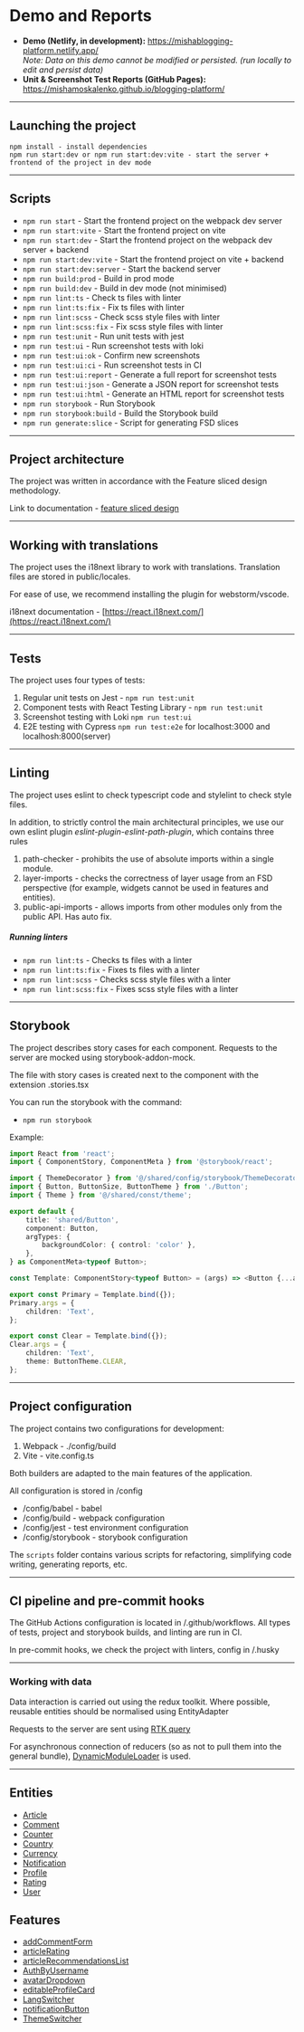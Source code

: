 # Demo and Reports

- **Demo (Netlify, in development):** https://mishablogging-platform.netlify.app/<br>
  *Note: Data on this demo cannot be modified or persisted. (run locally to edit and persist data)*
- **Unit & Screenshot Test Reports (GitHub Pages):** https://mishamoskalenko.github.io/blogging-platform/  

----


## Launching the project

```
npm install - install dependencies
npm run start:dev or npm run start:dev:vite - start the server + frontend of the project in dev mode
```

----

## Scripts

- `npm run start` - Start the frontend project on the webpack dev server
- `npm run start:vite` - Start the frontend project on vite
- `npm run start:dev` - Start the frontend project on the webpack dev server + backend
- `npm run start:dev:vite` - Start the frontend project on vite + backend
- `npm run start:dev:server` - Start the backend server
- `npm run build:prod` - Build in prod mode
- `npm run build:dev` - Build in dev mode (not minimised)
- `npm run lint:ts` - Check ts files with linter
- `npm run lint:ts:fix` - Fix ts files with linter
- `npm run lint:scss` - Check scss style files with linter
- `npm run lint:scss:fix` - Fix scss style files with linter
- `npm run test:unit` - Run unit tests with jest
- `npm run test:ui` - Run screenshot tests with loki
- `npm run test:ui:ok` - Confirm new screenshots
- `npm run test:ui:ci` - Run screenshot tests in CI
- `npm run test:ui:report` - Generate a full report for screenshot tests
- `npm run test:ui:json` - Generate a JSON report for screenshot tests
- `npm run test:ui:html` - Generate an HTML report for screenshot tests
- `npm run storybook` - Run Storybook
- `npm run storybook:build` - Build the Storybook build
- `npm run generate:slice` - Script for generating FSD slices

----

## Project architecture

The project was written in accordance with the Feature sliced design methodology.

Link to documentation - [feature sliced design](https://feature-sliced.github.io/documentation/docs)

----

## Working with translations

The project uses the i18next library to work with translations.
Translation files are stored in public/locales.

For ease of use, we recommend installing the plugin for webstorm/vscode.

i18next documentation - [https://react.i18next.com/](https://react.i18next.com/)

----

## Tests

The project uses four types of tests:
1) Regular unit tests on Jest - `npm run test:unit`
2) Component tests with React Testing Library - `npm run test:unit`
3) Screenshot testing with Loki `npm run test:ui`
4) E2E testing with Cypress `npm run test:e2e` for localhost:3000 and localhosh:8000(server)

----

## Linting

The project uses eslint to check typescript code and stylelint to check style files.

In addition, to strictly control the main architectural principles, we use our own eslint plugin *eslint-plugin-eslint-path-plugin*,
which contains three rules
1) path-checker - prohibits the use of absolute imports within a single module.
2) layer-imports - checks the correctness of layer usage from an FSD perspective
   (for example, widgets cannot be used in features and entities).
3) public-api-imports - allows imports from other modules only from the public API. Has auto fix.

##### Running linters
- `npm run lint:ts` - Checks ts files with a linter
- `npm run lint:ts:fix` - Fixes ts files with a linter
- `npm run lint:scss` - Checks scss style files with a linter
- `npm run lint:scss:fix` - Fixes scss style files with a linter

----
## Storybook

The project describes story cases for each component.
Requests to the server are mocked using storybook-addon-mock.

The file with story cases is created next to the component with the extension .stories.tsx

You can run the storybook with the command:
- `npm run storybook`

Example:

```typescript jsx
import React from 'react';
import { ComponentStory, ComponentMeta } from '@storybook/react';

import { ThemeDecorator } from '@/shared/config/storybook/ThemeDecorator/ThemeDecorator';
import { Button, ButtonSize, ButtonTheme } from './Button';
import { Theme } from '@/shared/const/theme';

export default {
    title: 'shared/Button',
    component: Button,
    argTypes: {
        backgroundColor: { control: 'color' },
    },
} as ComponentMeta<typeof Button>;

const Template: ComponentStory<typeof Button> = (args) => <Button {...args} />;

export const Primary = Template.bind({});
Primary.args = {
    children: 'Text',
};

export const Clear = Template.bind({});
Clear.args = {
    children: 'Text',
    theme: ButtonTheme.CLEAR,
};
```


----

## Project configuration

The project contains two configurations for development:
1. Webpack - ./config/build
2. Vite - vite.config.ts

Both builders are adapted to the main features of the application.

All configuration is stored in /config
- /config/babel - babel
- /config/build - webpack configuration
- /config/jest - test environment configuration
- /config/storybook - storybook configuration

The `scripts` folder contains various scripts for refactoring, simplifying code writing, generating reports, etc.

----

## CI pipeline and pre-commit hooks

The GitHub Actions configuration is located in /.github/workflows.
All types of tests, project and storybook builds, and linting are run in CI.

In pre-commit hooks, we check the project with linters, config in /.husky

----

### Working with data

Data interaction is carried out using the redux toolkit.
Where possible, reusable entities should be normalised using EntityAdapter

Requests to the server are sent using [RTK query](/src/shared/api/rtkApi.ts)

For asynchronous connection of reducers (so as not to pull them into the general bundle),
[DynamicModuleLoader](/src/shared/lib/components/DynamicModuleLoader/DynamicModuleLoader.tsx) is used.

----


## Entities

- [Article](/src/entities/Article)
- [Comment](/src/entities/Comment)
- [Counter](/src/entities/Counter)
- [Country](/src/entities/Country)
- [Currency](/src/entities/Currency)
- [Notification](/src/entities/Notification)
- [Profile](/src/entities/Profile)
- [Rating](/src/entities/Rating)
- [User](/src/entities/User)

## Features

- [addCommentForm](/src/features/addCommentForm)
- [articleRating](/src/features/articleRating)
- [articleRecommendationsList](/src/features/articleRecommendationsList)
- [AuthByUsername](/src/features/AuthByUsername)
- [avatarDropdown](/src/features/avatarDropdown)
- [editableProfileCard](/src/features/editableProfileCard)
- [LangSwitcher](/src/features/LangSwitcher)
- [notificationButton](/src/features/notificationButton)
- [ThemeSwitcher](/src/features/ThemeSwitcher)
